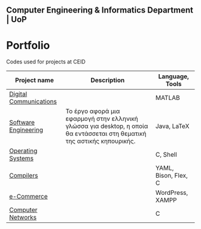 <!-- PROJECT LOGO -->
<br />
<p align="center">

## Computer Engineering & Informatics Department | UoP 
  


# Portfolio
Codes used for projects at CEID

Project name | Description |Language, Tools
------------- |  ------------ |  ------------
[Digital Communications](https://github.com/sskrs/CEID_LIFE/tree/master/Digital%20Communications) || MATLAB
[Software Engineering](https://github.com/sskrs/CEID_LIFE/tree/master/SoftEngProject19-master) |Το έργο αφορά μια εφαρμογή στην ελληνική γλώσσα για desktop, η οποία θα εντάσσεται στη θεματική της αστικής κηπουρικής. |  Java, LaTeX
[Operating Systems](https://github.com/sskrs/CEID_LIFE/tree/master/OS) | |C, Shell
[Compilers](https://github.com/sskrs/CEID-Projects-/tree/master/Compilers)  | |YAML, Bison, Flex, C
[e-Commerce](https://github.com/sskrs/CEID-Projects-/tree/master/e-Commerce) | |WordPress, XAMPP
[Computer Networks](https://github.com/sskrs/CEID-Projects-/tree/master/Computer%20Networks)||C
</p>
